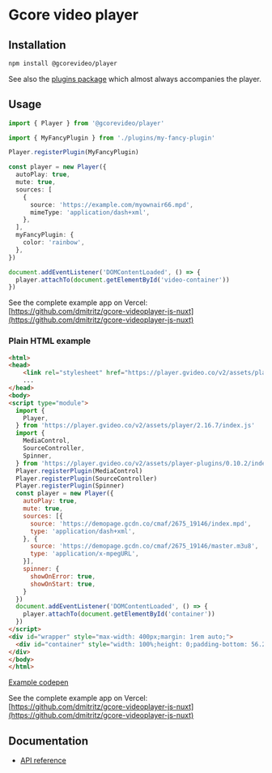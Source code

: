 # Gcore video player

## Installation

```bash
npm install @gcorevideo/player
```

See also the [plugins package](../player-plugins/README.md) which almost always accompanies the player.

## Usage

```ts
import { Player } from '@gcorevideo/player'

import { MyFancyPlugin } from './plugins/my-fancy-plugin'

Player.registerPlugin(MyFancyPlugin)

const player = new Player({
  autoPlay: true,
  mute: true,
  sources: [
    {
      source: 'https://example.com/myownair66.mpd',
      mimeType: 'application/dash+xml',
    },
  ],
  myFancyPlugin: {
    color: 'rainbow',
  },
})

document.addEventListener('DOMContentLoaded', () => {
  player.attachTo(document.getElementById('video-container'))
})
```

See the complete example app on Vercel: [https://github.com/dmitritz/gcore-videoplayer-js-nuxt](https://github.com/dmitritz/gcore-videoplayer-js-nuxt)

### Plain HTML example

```html
<html>
<head>
    <link rel="stylesheet" href="https://player.gvideo.co/v2/assets/player-plugins/0.9.0/index.css" />
    ...
</head>
<body>
<script type="module">
  import {
    Player,
  } from 'https://player.gvideo.co/v2/assets/player/2.16.7/index.js'
  import {
    MediaControl,
    SourceController,
    Spinner,
  } from 'https://player.gvideo.co/v2/assets/player-plugins/0.10.2/index.js'
  Player.registerPlugin(MediaControl)
  Player.registerPlugin(SourceController)
  Player.registerPlugin(Spinner)
  const player = new Player({
    autoPlay: true,
    mute: true,
    sources: [{
      source: 'https://demopage.gcdn.co/cmaf/2675_19146/index.mpd',
      type: 'application/dash+xml',
    }, {
      source: 'https://demopage.gcdn.co/cmaf/2675_19146/master.m3u8',
      type: 'application/x-mpegURL',
    }],
    spinner: {
      showOnError: true,
      showOnStart: true,
    }
  })
  document.addEventListener('DOMContentLoaded', () => {
    player.attachTo(document.getElementById('container'))
  })
</script>
<div id="wrapper" style="max-width: 400px;margin: 1rem auto;">
  <div id="container" style="width: 100%;height: 0;padding-bottom: 56.25%;position: relative;background-color: black;color: #fff;"></div>
</div>
</body>
</html>
```

[Example codepen](https://codepen.io/dmitritz/pen/OPLdEab)

See the complete example app on Vercel: [https://github.com/dmitritz/gcore-videoplayer-js-nuxt](https://github.com/dmitritz/gcore-videoplayer-js-nuxt)

## Documentation

- [API reference](./docs/api/index.md)
